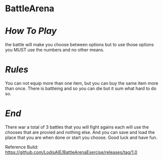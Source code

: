 # BattleArena

# *How To Play*
the battle will make you choose between options but to use those options you MUST use the numbers and no other means.


# *Rules*
You can not equip more than one item, but you can buy the same item more than once.
There is battleing and so you can die but it sum what hard to do so.

# *End*
There war a total of 3 battles that you will fight agains each will use the chooses that are provied and nothing else.
And you can save and load the place that you are when done or start you choose.
Good luck and have fun.



Reference Build:
https://github.com/LodisAIE/BattleArenaExercise/releases/tag/1.0
